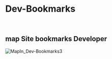 <h1>Dev-Bookmarks </h1> <br>
<h2> map Site bookmarks Developer</h2>


![MapIn_Dev-Bookmarks3](https://github.com/echoWebNerds/Dev-Bookmarks/assets/64944885/f27b7013-a19c-4ea4-8591-1efe340ea772)
